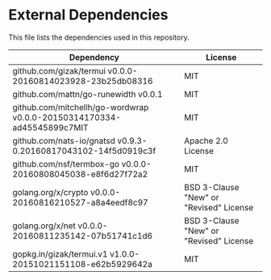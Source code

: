 # External Dependencies

This file lists the dependencies used in this repository.

| Dependency | License |
|-|-|
| github.com/gizak/termui v0.0.0-20160814023928-23b25db08316 | MIT |
| github.com/mattn/go-runewidth v0.0.1 | MIT |
| github.com/mitchellh/go-wordwrap v0.0.0-20150314170334-ad45545899c7MIT | MIT |
| github.com/nats-io/gnatsd v0.9.3-0.20160817043102-14f5d0919c3f | Apache 2.0 License |
| github.com/nsf/termbox-go v0.0.0-20160808045038-e8f6d27f72a2 | MIT |
| golang.org/x/crypto v0.0.0-20160816210527-a8a4eedf8c97 | BSD 3-Clause "New" or "Revised" License |
| golang.org/x/net v0.0.0-20160811235142-07b51741c1d6 | BSD 3-Clause "New" or "Revised" License |
| gopkg.in/gizak/termui.v1 v1.0.0-20151021151108-e62b5929642a | MIT |
